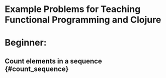 # Example Problems for Teaching Functional Programming and Clojure

# Beginner:

## Count elements in a sequence {#count_sequence}


